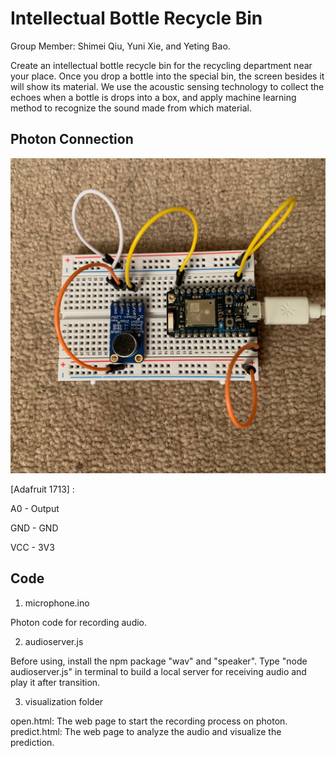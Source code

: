 # Intellectual Bottle Recycle Bin
Group Member: Shimei Qiu, Yuni Xie, and Yeting Bao.

Create an intellectual bottle recycle bin for the recycling department near your place. Once you drop a bottle into the special bin, the screen besides it will show its material. 
We use the acoustic sensing technology to collect the echoes when a bottle is drops into a box, and apply machine learning method to recognize the sound made from which material.

## Photon Connection
![Photon Image](photon.jpeg)

[Adafruit 1713] :

A0 - Output

GND - GND

VCC - 3V3

## Code
1. microphone.ino

Photon code for recording audio.

2. audioserver.js

Before using, install the npm package "wav" and "speaker".
Type "node audioserver.js" in terminal to build a local server for receiving audio and play it after transition.

3. visualization folder

open.html: The web page to start the recording process on photon.
predict.html: The web page to analyze the audio and visualize the prediction.
